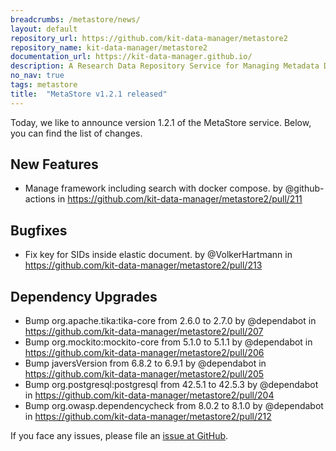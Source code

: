 ```yaml
---
breadcrumbs: /metastore/news/
layout: default
repository_url: https://github.com/kit-data-manager/metastore2
repository_name: kit-data-manager/metastore2
documentation_url: https://kit-data-manager.github.io/
description: A Research Data Repository Service for Managing Metadata Documents based on JSON or XML.
no_nav: true
tags: metastore
title:  "MetaStore v1.2.1 released"
---
```


Today, we like to announce version 1.2.1 of the MetaStore service. Below, you can find the list of changes. 

##  New Features
* Manage framework including search with docker compose. by @github-actions in https://github.com/kit-data-manager/metastore2/pull/211

## Bugfixes
* Fix key for SIDs inside elastic document. by @VolkerHartmann in https://github.com/kit-data-manager/metastore2/pull/213

## Dependency Upgrades
* Bump org.apache.tika:tika-core from 2.6.0 to 2.7.0 by @dependabot in https://github.com/kit-data-manager/metastore2/pull/207
* Bump org.mockito:mockito-core from 5.1.0 to 5.1.1 by @dependabot in https://github.com/kit-data-manager/metastore2/pull/206
* Bump javersVersion from 6.8.2 to 6.9.1 by @dependabot in https://github.com/kit-data-manager/metastore2/pull/205
* Bump org.postgresql:postgresql from 42.5.1 to 42.5.3 by @dependabot in https://github.com/kit-data-manager/metastore2/pull/204
* Bump org.owasp.dependencycheck from 8.0.2 to 8.1.0 by @dependabot in https://github.com/kit-data-manager/metastore2/pull/212

If you face any issues, please file an [issue at GitHub](https://github.com/kit-data-manager/metastore2/issues). 
